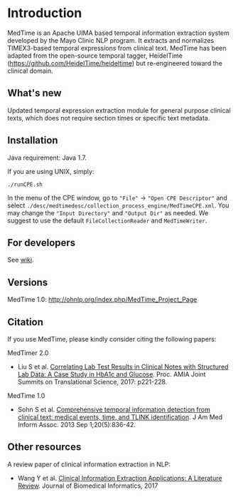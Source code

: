 # Introduction

MedTime is an Apache UIMA based temporal information extraction system developed by the Mayo Clinic NLP program. It extracts and normalizes TIMEX3-based temporal expressions
from clinical text. MedTime has been adapted from the
open-source temporal tagger, HeidelTime (https://github.com/HeidelTime/heideltime)
but re-engineered toward the clinical domain.

## What's new

Updated temporal expression extraction module for general purpose clinical texts,
which does not require section times or specific text metadata.

## Installation
Java requirement: Java 1.7.

If you are using UNIX, simply:

```
./runCPE.sh
```

In the menu of the CPE window, go to `"File"` -> `"Open CPE Descriptor"` and select `./desc/medtimedesc/collection_process_engine/MedTimeCPE.xml`.
You may change the `"Input Directory"` and `"Output Dir"` as needed. We suggest to use the default `FileCollectionReader` and `MedTimeWriter`.


## For developers
See [wiki](https://github.com/ymnliu/MedTimer2/wiki/For-developers).

## Versions
MedTime 1.0: http://ohnlp.org/index.php/MedTime_Project_Page

## Citation

If you use MedTime, please kindly consider citing the following papers:

MedTimer 2.0
* Liu S et al. [Correlating Lab Test Results in Clinical Notes with Structured Lab Data: A Case Study in HbA1c and Glucose](https://www.ncbi.nlm.nih.gov/pubmed/28815133). Proc. AMIA Joint Summits on Translational Science, 2017: p221-228.

MedTime 1.0
* Sohn S et al. [Comprehensive temporal information detection from clinical text: medical events, time, and TLINK identification](https://www.ncbi.nlm.nih.gov/pubmed/23558168). J Am Med Inform Assoc. 2013 Sep 1;20(5):836-42.

## Other resources
A review paper of clinical information extraction in NLP:

* Wang Y et al. [Clinical Information Extraction Applications: A Literature Review](http://www.sciencedirect.com/science/article/pii/S1532046417302563). Journal of Biomedical Informatics, 2017

